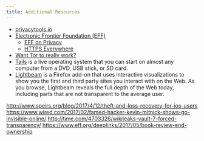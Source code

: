 ```yaml
---
title: Additional Resources
---
```

* [privacytools.io](https://www.privacytools.io/)
* [Electronic Frontier Foundation (EFF)](https://www.eff.org/)
  * [EFF on Privacy](https://www.eff.org/issues/privacy)
  * [HTTPS Everywhere](https://www.eff.org/https-everywhere)
* [Want Tor to really work?](https://www.torproject.org/download/download-easy.html.en#warning)
* [Tails](https://tails.boum.org/) is a live operating system that you can start on almost any computer from a DVD, USB stick, or SD card.
* [Lightbeam](https://www.mozilla.org/en-US/lightbeam/) is a Firefox add-on that uses interactive visualizations to show you the first and third party sites you interact with on the Web. As you browse, Lightbeam reveals the full depth of the Web today, including parts that are not transparent to the average user.


http://www.speirs.org/blog/2017/4/12/theft-and-loss-recovery-for-ios-users
https://www.wired.com/2017/02/famed-hacker-kevin-mitnick-shows-go-invisible-online/
http://time.com/4703326/wikileaks-vault-7-forced-transparency/
https://www.eff.org/deeplinks/2017/05/book-review-end-ownership
